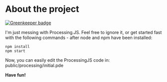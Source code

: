 About the project
=================

[![Greenkeeper badge](https://badges.greenkeeper.io/monokrome/processing_test.svg)](https://greenkeeper.io/)

I'm just messing with Processing.JS. Feel free to ignore it, or get started fast
with the following commands - after node and npm have been installed:

    npm install
    npm start

Now, you can easily edit the ProcessingJS code in: public/processing/initial.pde

**Have fun!**
